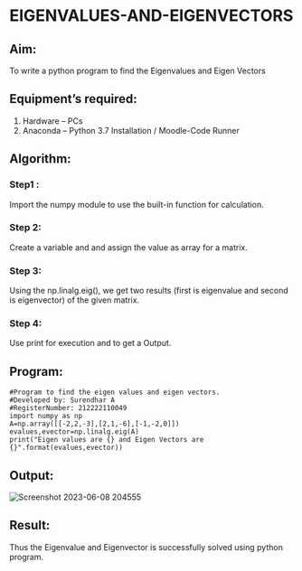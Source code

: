 # EIGENVALUES-AND-EIGENVECTORS
## Aim:
To write a python program to find the Eigenvalues and Eigen Vectors
## Equipment’s required:
1. 	Hardware – PCs
2. 	Anaconda – Python 3.7 Installation / Moodle-Code Runner
## Algorithm:
### Step1 : 
Import the numpy module to use the built-in function for calculation.
### Step 2: 
Create a variable and and assign the value as array for a matrix.
### Step 3:
Using the np.linalg.eig(),  we get two results (first is eigenvalue and second is eigenvector) of the given matrix.
### Step 4: 
Use print for execution and to get a Output.

## Program:
```
#Program to find the eigen values and eigen vectors.
#Developed by: Surendhar A
#RegisterNumber: 212222110049
import numpy as np
A=np.array([[-2,2,-3],[2,1,-6],[-1,-2,0]])
evalues,evector=np.linalg.eig(A)
print("Eigen values are {} and Eigen Vectors are {}".format(evalues,evector))
```

## Output:
![Screenshot 2023-06-08 204555](https://github.com/Surendhar6/EIGENVALUES-AND-EIGENVECTORS/assets/118352907/28e10998-390e-47bd-bba8-516098d39da3)

## Result:
Thus the Eigenvalue and Eigenvector is successfully solved using python program.
